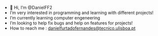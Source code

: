 - 👋 Hi, I’m @DanielFF2
- I’m very interested in programming and learning with different projects!
- I’m currently learning computer engeneering
- I’m looking to help fix bugs and help on features for projects!
- How to reach me : danielfurtadofernandes@tecnico.ulisboa.pt

<!---
DanielFF2/DanielFF2 is a ✨ special ✨ repository because its `README.md` (this file) appears on your GitHub profile.
You can click the Preview link to take a look at your changes.
--->
